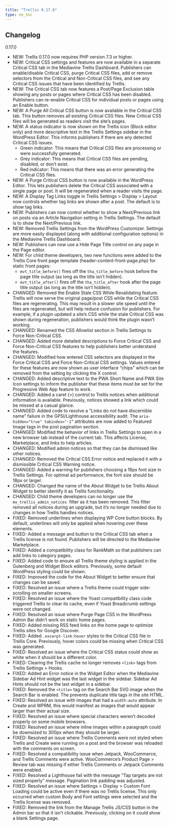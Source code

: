 ```yaml
---
title: "Trellis 0.17.0"
type: no_toc
---
```


## Changelog

0.17.0

- NEW: Trellis 0.17.0 now requires PHP version 7.3 or higher.
- NEW: Critical CSS settings and features are now available in a separate Critical CSS tab in the Mediavine Trellis Dashboard. Publishers can enable/disable Critical CSS, purge Critical CSS files, add or remove selectors from the Critical and Non-Critical CSS files, and see any Critical CSS issues that have been identified by Trellis. 
- NEW: The Critical CSS tab now features a Post/Page Exclusion table showing any posts or pages where Critical CSS has been disabled. Publishers can re-enable Critical CSS for individual posts or pages using an Enable button.
- NEW: A Purge All Critical CSS button is now available in the Critical CSS tab. This button removes all existing Critical CSS files. New Critical CSS files will be generated as readers visit the site’s pages.
- NEW: A status indicator is now shown on the Trellis icon (Block editor only) and more descriptive text in the Trellis Settings sidebar in the WordPress Editor. This informs publishers if there are any detected Critical CSS issues.
    - Green indicator: This means that Critical CSS files are processing or were successfully generated.
    - Grey indicator: This means that Critical CSS files are pending, disabled, or don’t exist.
    - Red indicator: This means that there was an error generating the Critical CSS files.
- NEW: A Purge Critical CSS button is now available in the WordPress Editor. This lets publishers delete the Critical CSS associated with a single page or post. It will be regenerated when a reader visits the page.
- NEW: A Display Tag Links toggle in Trellis Settings > Display > Layout now controls whether tag links are shown after a post. The default is to show tag links.
- NEW: Publishers can now control whether to show a Next/Previous link on posts via an Article Navigation setting in Trellis Settings. The default is to show the Next/Previous link.
- NEW: Removed Trellis Settings from the WordPress Customizer. Settings are more easily displayed (along with additional configuration options) in the Mediavine Trellis Dashboard.
- NEW: Publishers can now use a Hide Page Title control on any page in the Page editor.
- NEW: For child theme developers, two new functions were added to the Trellis Core front page template (header-content-front-page.php) for static front pages:
    - `mvt_title_before()` fires off the `tha_title_before` hook before the page title output (as long as the title isn’t hidden).
    - `mvt_title_after()` fires off the `tha_title_after` hook after the page title output (as long as the title isn’t hidden).
- CHANGED: Removed the Enable Stale CSS While Revalidating feature. Trellis will now serve the original page/post CSS while the Critical CSS files are regenerating. This may result in a slower site speed until the files are regenerated, but will help reduce confusion for publishers. For example, if a plugin updated a site’s CSS while the stale Critical CSS was shown during regeneration, publishers would think the plugin wasn’t working.
- CHANGED: Renamed the CSS Allowlist section in Trellis Settings to Force Non-Critical CSS.
- CHANGED: Added more detailed descriptions to Force Critical CSS and Force Non-Critical CSS features to help publishers better understand the features.
- CHANGED: Modified how entered CSS selectors are displayed in the Force Critical CSS and Force Non-Critical CSS settings. Values entered for these features are now shown as user interface “chips” which can be removed from the setting by clicking the X control.
- CHANGED: Added descriptive text to the PWA Short Name and PWA Site Icon settings to inform the publisher that these items must be set for the Progressive Web App feature to work.
- CHANGED: Added a caret (>) control to Trellis notices when additional information is available. Previously, notices showed a link which could be missed at a casual glance.
- CHANGED: Added code to resolve a “Links do not have discernible name” failure in the GPSI/Lighthouse accessibility audit. The `aria-hidden="true" tabindex="-1”` attributes are now added to Featured Image tags in the post pagination section.
- CHANGED: Modified the behavior of links in Trellis Settings to open in a new browser tab instead of the current tab. This affects License, Marketplace, and links to help articles.
- CHANGED: Modified admin notices so that they can be dismissed like other notices.
- CHANGED: Removed the Critical CSS Error notice and replaced it with a dismissible Critical CSS Warning notice.
- CHANGED: Added a warning for publishers choosing a 16px font size in Trellis Settings. For optimal ad performance, the font size should be 18px or larger.
- CHANGED: Changed the name of the About Widget to be Trellis About Widget to better identify it as Trellis functionality.
- CHANGED: Child theme developers can no longer use the `mv_trellis_admin_notices`
 filter as it has been removed. This filter removed all notices during an upgrade, but it’s no longer needed due to changes in how Trellis handles notices.
- FIXED: Removed underlines when displaying WP Core button blocks. By default, underlines will only be applied when hovering over these elements.
- FIXED: Added a message and button to the Critical CSS tab when a Trellis license is not found. Publishers will be directed to the Mediavine Marketplace.
- FIXED: Added a compatibility class for RankMath so that publishers can add links to category pages.
- FIXED: Added code to ensure all Trellis theme styling is applied in the Gutenberg and Widget Block editors. Previously, some default WordPress styling could be shown.
- FIXED: Improved the code for the About Widget to better ensure that changes can be saved.
- FIXED: Resolved an issue where a Trellis theme could trigger side-scrolling on smaller screens.
- FIXED: Resolved an issue where the Yoast compatibility class code triggered Trellis to clear its cache, even if Yoast Breadcrumb settings were not changed.
- FIXED: Resolved an issue where Purge Page CSS in the WordPress Admin Bar didn’t work on static home pages.
- FIXED: Added missing RSS feed links on the home page to optimize Trellis sites for Google Discover.
- FIXED: Added `.excerpt-link:hover` styles to the Critical CSS file in Trellis Core. Previously, hover colors could be missing when Critical CSS was generated.
- FIXED: Resolved an issue where the Critical CSS status could show as white when it should be a different color.
- FIXED: Clearing the Trellis cache no longer removes `<link>` tags from Trellis Settings > Hooks.
- FIXED: Added an Error notice in the Widget Editor when the Mediavine Sidebar Ad Hint widget was the last widget in the sidebar. Sidebar Ad Hints should not be the last widget in a sidebar.
- FIXED: Removed the `<title>` tag on the Search Bar SVG image when the Search Bar is enabled. The prevents duplicate title tags in the site HTML.
- FIXED: Resolved an issue with images that had a `width:auto` attribute. In Create and WPRM, this would manifest as images that would appear larger than their actual size.
- FIXED: Resolved an issue where special characters weren’t decoded properly on some mobile browsers.
- FIXED: Resolved an issue where inline images within a paragraph could be downsized to 300px when they should be larger.
- FIXED: Resolved an issue where Trellis Comments were not styled when Trellis and Create were running on a post and the browser was reloaded with the comments on screen.
- FIXED: Resolved a compatibility issue when Jetpack, WooCommerce, and Trellis Comments were active. WooCommerce’s Product Page > Review tab was missing if either Trellis Comments or Jetpack Comments were enabled.
- FIXED: Resolved a Lighthouse fail with the message “Tap targets are not sized properly” message. Pagination link padding was adjusted.
- FIXED: Resolved an issue where Settings > Display > Custom Font Loading could be active even if there was no Trellis license. This only occurred when custom Body and Font settings were selected and the Trellis license was removed.
- FIXED: Removed the link from the Manage Trellis JS/CSS button in the Admin bar so that it isn’t clickable. Previously, clicking on it could show a blank Settings page.
